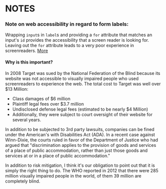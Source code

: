 # NOTES

### Note on web accessibility in regard to form labels:

Wrapping `input`s in `label`s and providing a `for` attribute that matches an input's `id` provides the accessibility that a screen reader is looking for. Leaving out the `for` attribute leads to a very poor experience in screenreaders. [More](https://developer.mozilla.org/en-US/docs/Learn/HTML/Forms/How_to_structure_an_HTML_form)

#### Why is this important?
In 2008 Target was sued by the National Federation of the Blind because
its website was not accessible to visually impaired people who used
screenreaders to experience the web. The total cost to Target was well
over $13 Million:

- Class damages of $6 million
- Plaintiff legal fees over $3.7 million
- Undisclosed defense legal fees (estimated to be nearly $4 Million)
- Additionally, they were subject to court oversight of their website for
several years.

In addition to be subjected to 3rd party lawsuits, companies can be fined
under the American's with Disabilities Act (ADA). In a recent case against
Winn-Dixie, the courts ruled in favor of the Department of Justice who had
argued that "discrimination applies to the provision of goods and services
of a place of public accommodation, rather than just those goods and services
at or in a place of public accommodation."

In addition to risk mitigation, I think it's our obligation to point out that
it is simply the right thing to do. The WHO reported in 2012 that there were
285 million visually impaired people in the world, of them 39 million are
completely blind.

